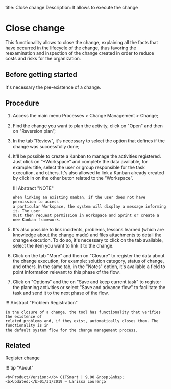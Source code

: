 title: Close change
Description: It allows to execute the change 
# Close change 

This functionality allows to close the change, explaining all the facts that have occurred in the lifecycle of the change, thus favoring the reexamination and inspection of the change created in order to reduce costs and risks for the organization.

Before getting started
----------------

It's necessary the pre-existence of a change.

Procedure 
-------------

1.  Access the main menu Processes \>
    Change Management \> Change;

2.  Find the change you want to plan the activity, click on "Open"
    and then on "Reversion plan”;

3.  In the tab "Review", it's necessary to select the option that defines if the
    change was successfully done;

4.  It'll be possible to create a Kanban to manage the activities registered.
    Just click on “+Workspace” and complete the data available, for example:
    title, select the user or group responsible for the task execution, and others.
    It's also allowed to link a Kanban already created by click in on the other buton
    related to the “Workspace”.
    
    !!! Abstract "NOTE"
    
        When linking an existing Kanban, if the user does not have permission to access 
        a particular Workspace, the system will display a message informing it. The user 
        must then request permission in Workspace and Sprint or create a new Kanban framework.

5.  It's also possible to link incidents, problems, lessons learned (which are
    knowledge about the change made) and files attachments to detail the change
    execution. To do so, it's necessary to click on the tab available, select the
    item you want to link it to the change.

6.  Click on the tab "More" and then on "Closure" to register the data about
    the change execution, for example: solution category, status of change, and others.
    In the same tab, in the "Notes" option, it's available a field to point information
    relevant to this phase of the flow.

7.  Click on "Options" and the on "Save and keep current task" to register the
    planning activities or select "Save and advance flow" to facilitate the task
    and send it to the next phase of the flow.
    
!!! Abstract "Problem Registration"    

    In the closure of a change, the tool has functionality that verifies the existence of 
    related problems and, if they exist, automatically closes them. The functionality is in 
    the default system flow for the change management process.
    

Related 
------------

[Register change](/en-us/citsmart-platform-9/processes/change/use/register-change.html)

!!! tip "About"

    <b>Product/Version:</b> CITSmart | 9.00 &nbsp;&nbsp;
    <b>Updated:</b>01/31/2019 – Larissa Lourenço

